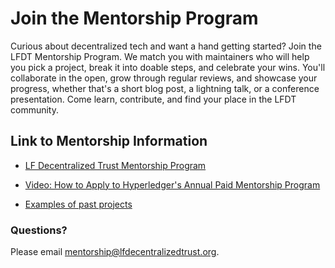 [//]: # (SPDX-License-Identifier: CC-BY-4.0)

# Join the Mentorship Program

Curious about decentralized tech and want a hand getting started? Join the LFDT Mentorship Program. We match you with maintainers who will help you pick a project, break it into doable steps, and celebrate your wins. You'll collaborate in the open, grow through regular reviews, and showcase your progress, whether that's a short blog post, a lightning talk, or a conference presentation. Come learn, contribute, and find your place in the LFDT community.

## Link to Mentorship Information

- [LF Decentralized Trust Mentorship Program](https://lf-decentralized-trust-mentorships.github.io/mentorship-program/latest/)

- [Video: How to Apply to Hyperledger's Annual Paid Mentorship Program](https://www.youtube.com/watch?v=0tP_AbLmAys)

- [Examples of past projects](https://www.lfdecentralizedtrust.org/blog/apply-now-for-the-annual-hyperledger-mentorship-program)


### Questions?

Please email mentorship@lfdecentralizedtrust.org.